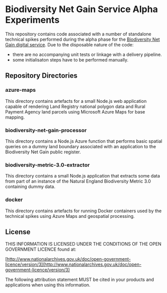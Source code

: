 # Biodiversity Net Gain Service Alpha Experiments

This repository contains code associated with a number of standalone technical spikes performed during the alpha phase for the [Biodiversity Net Gain digital service]((https://github.com/DEFRA/biodiversity-net-gain-service)). Due to the disposable nature of the code:

* there are no accompanying unit tests or linkage with a delivery pipeline.
* some initialisaton steps have to be performed manually.

## Repository Directories

### azure-maps

This directory contains artefacts for a small Node.js web application capable of rendering Land Registry national polygon data and Rural Payment Agency land parcels using Microsoft Azure Maps for base mapping.

### biodiversity-net-gain-processor

This directory contains a Node.js Azure function that performs basic spatial queries on a dummy land boundary associated with an application to the Biodiversity Net Gain public register.

### biodiversity-metric-3.0-extractor

This directory contains a small Node.js application that extracts some data from part of an instance of the Natural England Biodiversity Metric 3.0 containing dummy data.

### docker

This directory contains artefacts for running Docker containers used by the technical spikes using Azure Maps and geospatial processing.

## License

THIS INFORMATION IS LICENSED UNDER THE CONDITIONS OF THE OPEN GOVERNMENT LICENCE found at:

[http://www.nationalarchives.gov.uk/doc/open-government-licence/version/3](http://www.nationalarchives.gov.uk/doc/open-government-licence/version/3)

The following attribution statement MUST be cited in your products and applications when using this information.

